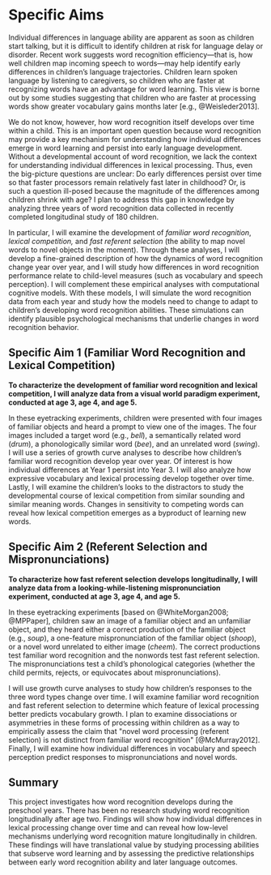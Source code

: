 
Specific Aims
========================================================================

Individual differences in language ability are apparent as soon as
children start talking, but it is difficult to identify children at risk
for language delay or disorder. Recent work suggests word recognition
efficiency—that is, how well children map incoming speech to words—may
help identify early differences in children’s language trajectories.
Children learn spoken language by listening to caregivers, so children
who are faster at recognizing words have an advantage for word learning.
This view is borne out by some studies suggesting that children who are
faster at processing words show greater vocabulary gains months later
[e.g., @Weisleder2013].

We do not know, however, how word recognition itself develops over time
within a child. This is an important open question because word
recognition may provide a key mechanism for understanding how individual
differences emerge in word learning and persist into early language
development. Without a developmental account of word recognition, we
lack the context for understanding individual differences in lexical
processing. Thus, even the big-picture questions are unclear: Do early
differences persist over time so that faster processors remain
relatively fast later in childhood? Or, is such a question ill-posed
because the magnitude of the differences among children shrink with age?
I plan to address this gap in knowledge by analyzing three years of word
recognition data collected in recently completed longitudinal study of
180 children.

In particular, I will examine the development of *familiar word
recognition*, *lexical competition,* and *fast referent selection* (the
ability to map novel words to novel objects in the moment). Through
these analyses, I will develop a fine-grained description of how the
dynamics of word recognition change year over year, and I will study how
differences in word recognition performance relate to child-level
measures (such as vocabulary and speech perception). I will complement
these empirical analyses with computational cognitive models. With these
models, I will simulate the word recognition data from each year and
study how the models need to change to adapt to children’s developing
word recognition abilities. These simulations can identify plausible
psychological mechanisms that underlie changes in word recognition
behavior.

Specific Aim 1 (Familiar Word Recognition and Lexical Competition)
------------------------------------------------------------------------

**To characterize the development of familiar word recognition and
lexical competition, I will analyze data from a visual world paradigm
experiment, conducted at age 3, age 4, and age 5.**

In these eyetracking experiments, children were presented with four
images of familiar objects and heard a prompt to view one of the images.
The four images included a target word (e.g., *bell*), a semantically
related word (*drum*), a phonologically similar word (*bee*), and an
unrelated word (*swing*). I will use a series of growth curve analyses
to describe how children’s familiar word recognition develop year over
year. Of interest is how individual differences at Year 1 persist into
Year 3. I will also analyze how expressive vocabulary and lexical
processing develop together over time. Lastly, I will examine the
children’s looks to the distractors to study the developmental course of
lexical competition from similar sounding and similar meaning words.
Changes in sensitivity to competing words can reveal how lexical
competition emerges as a byproduct of learning new words.

Specific Aim 2 (Referent Selection and Mispronunciations)
-----------------------------------------------------------------------

**To characterize how fast referent selection develops longitudinally, I
will analyze data from a looking-while-listening mispronunciation
experiment, conducted at age 3, age 4, and age 5.**

In these eyetracking experiments [based on @WhiteMorgan2008;
@MPPaper], children saw an image of a familiar object and an unfamiliar
object, and they heard either a correct production of the familiar
object (e.g., *soup*), a one-feature mispronunciation of the familiar
object (*shoop*), or a novel word unrelated to either image (*cheem*).
The correct productions test familiar word recognition and the nonwords
test fast referent selection. The mispronunciations test a child’s
phonological categories (whether the child permits, rejects, or
equivocates about mispronunciations).

I will use growth curve analyses to study how children’s responses to
the three word types change over time. I will examine familiar word
recognition and fast referent selection to determine which feature of
lexical processing better predicts vocabulary growth. I plan to examine
dissociations or asymmetries in these forms of processing within
children as a way to empirically assess the claim that "novel word
processing (referent selection) is not distinct from familiar word
recognition" [@McMurray2012]. Finally, I will examine how individual
differences in vocabulary and speech perception predict responses to
mispronunciations and novel words.

Summary
------------------------------------------------------------------------

This project investigates how word recognition develops during the
preschool years. There has been no research studying word recognition
longitudinally after age two. Findings will show how individual
differences in lexical processing change over time and can reveal how
low-level mechanisms underlying word recognition mature longitudinally
in children. These findings will have translational value by studying
processing abilities that subserve word learning and by assessing the
predictive relationships between early word recognition ability and
later language outcomes.
